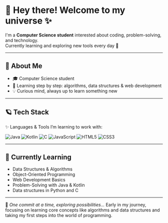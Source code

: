 # 🌌 Hey there! Welcome to my universe ✨

I'm a **Computer Science student** interested about coding, problem-solving, and technology.  
Currently learning and exploring new tools every day 🚀

---

## 🌠 About Me
- 🎓 Computer Science student
- 🌱 Learning step by step: algorithms, data structures & web development
- 💡 Curious mind, always up to learn something new

---

## 🪐 Tech Stack

✨ Languages & Tools I’m learning to work with:  

![Java](https://img.shields.io/badge/Java-ED8B00?style=for-the-badge&logo=openjdk&logoColor=white)
![Kotlin](https://img.shields.io/badge/Kotlin-7F52FF?style=for-the-badge&logo=kotlin&logoColor=white)
![C](https://img.shields.io/badge/C-00599C?style=for-the-badge&logo=c&logoColor=white)
![JavaScript](https://img.shields.io/badge/JavaScript-F7DF1E?style=for-the-badge&logo=javascript&logoColor=black)
![HTML5](https://img.shields.io/badge/HTML5-E34F26?style=for-the-badge&logo=html5&logoColor=white)
![CSS3](https://img.shields.io/badge/CSS3-1572B6?style=for-the-badge&logo=css3&logoColor=white)

---

## 📘 Currently Learning
- Data Structures & Algorithms
- Object-Oriented Programming
- Web Development Basics
- Problem-Solving with Java & Kotlin
- Data structures in Python and C

---

🌠 *One commit at a time, exploring possibilities...*
Early in my journey, focusing on learning core concepts like algorithms and data structures and taking my first steps into the world of programming.
